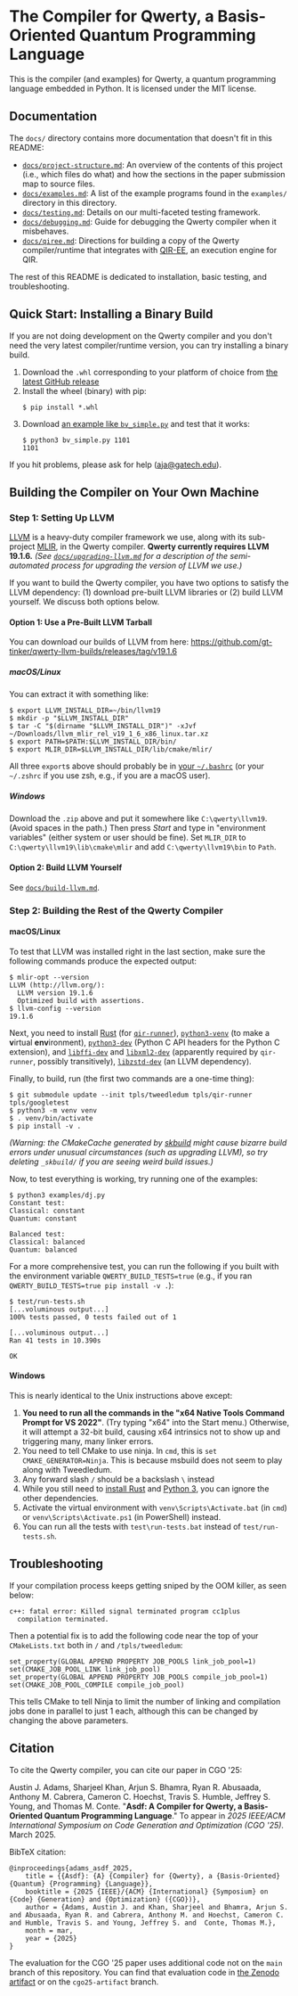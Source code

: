 # The Compiler for Qwerty, a Basis-Oriented Quantum Programming Language

This is the compiler (and examples) for Qwerty, a quantum programming language
embedded in Python. It is licensed under the MIT license.

Documentation
-------------

The `docs/` directory contains more documentation that doesn't fit in this
README:

* [`docs/project-structure.md`](docs/project-structure.md): An overview of the
  contents of this project (i.e., which files do what) and how the sections in
  the paper submission map to source files.
* [`docs/examples.md`](docs/examples.md): A list of the example programs found
  in the `examples/` directory in this directory.
* [`docs/testing.md`](docs/testing.md): Details on our multi-faceted testing
  framework.
* [`docs/debugging.md`](docs/debugging.md): Guide for debugging the
  Qwerty compiler when it misbehaves.
* [`docs/qiree.md`](docs/qiree.md): Directions for building a copy of the
  Qwerty compiler/runtime that integrates with [QIR-EE][49], an execution
  engine for QIR.

The rest of this README is dedicated to installation, basic testing, and
troubleshooting.

Quick Start: Installing a Binary Build
--------------------------------------

If you are not doing development on the Qwerty compiler and you don't need the
very latest compiler/runtime version, you can try installing a binary build.

1. Download the `.whl` corresponding to your platform of choice from [the
   latest GitHub release][43]
2. Install the wheel (binary) with pip:
   ```
   $ pip install *.whl
   ```
3. Download [an example like `bv_simple.py`][44] and test that it works:
   ```
   $ python3 bv_simple.py 1101
   1101
   ```

If you hit problems, please ask for help (<aja@gatech.edu>).

Building the Compiler on Your Own Machine
-----------------------------------------

### Step 1: Setting Up LLVM

[LLVM][25] is a heavy-duty compiler framework we use, along with its
sub-project [MLIR][26], in the Qwerty compiler.
**Qwerty currently requires LLVM 19.1.6.**
_(See [`docs/upgrading-llvm.md`](docs/upgrading-llvm.md) for a description of
the semi-automated process for upgrading the version of LLVM we use.)_

If you want to build the Qwerty compiler, you have two options to satisfy the
LLVM dependency: (1) download pre-built LLVM libraries or (2) build LLVM
yourself. We discuss both options below.

#### Option 1: Use a Pre-Built LLVM Tarball

You can download our builds of LLVM from here:
<https://github.com/gt-tinker/qwerty-llvm-builds/releases/tag/v19.1.6>

##### macOS/Linux

You can extract it with something like:

    $ export LLVM_INSTALL_DIR=~/bin/llvm19
    $ mkdir -p "$LLVM_INSTALL_DIR"
    $ tar -C "$(dirname "$LLVM_INSTALL_DIR")" -xJvf ~/Downloads/llvm_mlir_rel_v19_1_6_x86_linux.tar.xz
    $ export PATH=$PATH:$LLVM_INSTALL_DIR/bin/
    $ export MLIR_DIR=$LLVM_INSTALL_DIR/lib/cmake/mlir/

All three `export`s above should probably be in [your `~/.bashrc`][24] (or your
`~/.zshrc` if you use zsh, e.g., if you are a macOS user).

##### Windows

Download the `.zip` above and put it somewhere like `C:\qwerty\llvm19`. (Avoid
spaces in the path.) Then press _Start_ and type in "environment variables"
(either system or user should be fine). Set `MLIR_DIR`
to `C:\qwerty\llvm19\lib\cmake\mlir` and add `C:\qwerty\llvm19\bin` to `Path`.

#### Option 2: Build LLVM Yourself

See [`docs/build-llvm.md`](docs/build-llvm.md).

### Step 2: Building the Rest of the Qwerty Compiler

#### macOS/Linux

To test that LLVM was installed right in the last section, make sure the
following commands produce the expected output:

    $ mlir-opt --version
    LLVM (http://llvm.org/):
      LLVM version 19.1.6
      Optimized build with assertions.
    $ llvm-config --version
    19.1.6

Next, you need to install [Rust][8] (for [`qir-runner`][10]),
[`python3-venv`][45] (to make a **v**irtual **env**ironment),
[`python3-dev`][9] (Python C API headers for the Python C extension), and
[`libffi-dev`][28] and [`libxml2-dev`][39] (apparently required by
`qir-runner`, possibly transitively), [`libzstd-dev`][33] (an LLVM dependency).

Finally, to build, run (the first two commands are a one-time thing):

    $ git submodule update --init tpls/tweedledum tpls/qir-runner tpls/googletest
    $ python3 -m venv venv
    $ . venv/bin/activate
    $ pip install -v .

_(Warning: the CMakeCache generated by [skbuild][48] might cause bizarre build
errors under unusual circumstances (such as upgrading LLVM), so try deleting
`_skbuild/` if you are seeing weird build issues.)_

Now, to test everything is working, try running one of the examples:

    $ python3 examples/dj.py
    Constant test:
    Classical: constant
    Quantum: constant

    Balanced test:
    Classical: balanced
    Quantum: balanced

For a more comprehensive test, you can run the following if you built with the
environment variable `QWERTY_BUILD_TESTS=true` (e.g., if you ran
`QWERTY_BUILD_TESTS=true pip install -v .`):

    $ test/run-tests.sh
    [...voluminous output...]
    100% tests passed, 0 tests failed out of 1

    [...voluminous output...]
    Ran 41 tests in 10.390s

    OK

#### Windows

This is nearly identical to the Unix instructions above except:
1. **You need to run all the commands in the "x64 Native Tools Command Prompt
   for VS 2022"**. (Try typing "x64" into the Start menu.) Otherwise, it will
   attempt a 32-bit build, causing x64 intrinsics not to show up and triggering
   many, many linker errors.
2. You need to tell CMake to use ninja. In `cmd`, this is
   `set CMAKE_GENERATOR=Ninja`. This is because msbuild does not seem to play
   along with Tweedledum.
3. Any forward slash `/` should be a backslash `\` instead
4. While you still need to [install Rust][8] and [Python 3][41], you can ignore
   the other dependencies.
5. Activate the virtual environment with `venv\Scripts\Activate.bat` (in `cmd`) or
   `venv\Scripts\Activate.ps1` (in PowerShell) instead.
6. You can run all the tests with `test\run-tests.bat` instead of
   `test/run-tests.sh`.

Troubleshooting
---------------

If your compilation process keeps getting sniped by the OOM killer, as seen
below:

    c++: fatal error: Killed signal terminated program cc1plus
      compilation terminated.

Then a potential fix is to add the following code near the top of your
`CMakeLists.txt` both in `/` and  `/tpls/tweedledum`:

    set_property(GLOBAL APPEND PROPERTY JOB_POOLS link_job_pool=1)
    set(CMAKE_JOB_POOL_LINK link_job_pool)
    set_property(GLOBAL APPEND PROPERTY JOB_POOLS compile_job_pool=1)
    set(CMAKE_JOB_POOL_COMPILE compile_job_pool)

This tells CMake to tell Ninja to limit the number of linking and compilation
jobs done in parallel to just 1 each, although this can be changed by changing
the above parameters.

Citation
--------

To cite the Qwerty compiler, you can cite our paper in CGO '25:

Austin J. Adams, Sharjeel Khan, Arjun S. Bhamra, Ryan R. Abusaada, Anthony M.
Cabrera, Cameron C. Hoechst, Travis S. Humble, Jeffrey S. Young, and Thomas M.
Conte. "**Asdf: A Compiler for Qwerty, a Basis-Oriented Quantum Programming
Language**." To appear in _2025 IEEE/ACM International Symposium on Code
Generation and Optimization (CGO '25)_. March 2025.

BibTeX citation:

    @inproceedings{adams_asdf_2025,
        title = {{Asdf}: {A} {Compiler} for {Qwerty}, a {Basis-Oriented} {Quantum} {Programming} {Language}},
        booktitle = {2025 {IEEE}/{ACM} {International} {Symposium} on {Code} {Generation} and {Optimization} ({CGO})},
        author = {Adams, Austin J. and Khan, Sharjeel and Bhamra, Arjun S. and Abusaada, Ryan R. and Cabrera, Anthony M. and Hoechst, Cameron C. and Humble, Travis S. and Young, Jeffrey S. and  Conte, Thomas M.},
        month = mar,
        year = {2025}
    }

The evaluation for the CGO '25 paper uses additional code not on the `main`
branch of this repository. You can find that evaluation code in [the Zenodo
artifact][50] or on the `cgo25-artifact` branch.

[8]: https://www.rust-lang.org/tools/install
[9]: https://packages.ubuntu.com/search?keywords=python3-dev
[10]: https://github.com/qir-alliance/qir-runner/
[24]: https://unix.stackexchange.com/q/129143/62375
[25]: https://en.wikipedia.org/wiki/LLVM
[26]: https://mlir.llvm.org/
[28]: https://sourceware.org/libffi/
[33]: https://github.com/facebook/zstd
[39]: https://github.com/GNOME/libxml2
[41]: https://www.python.org/downloads/windows/
[43]: https://github.com/gt-tinker/qwerty/releases/latest
[44]: https://github.com/gt-tinker/qwerty/blob/main/examples/bv_simple.py
[45]: https://packages.ubuntu.com/search?keywords=python3-venv
[48]: https://github.com/scikit-build/scikit-build-core
[49]: https://github.com/ORNL-QCI/qiree
[50]: https://doi.org/10.5281/zenodo.14080494
